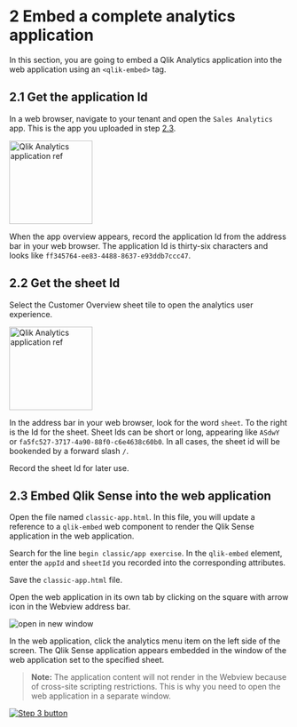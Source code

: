 # 2 Embed a complete analytics application

In this section, you are going to embed a Qlik Analytics application into the web application using an `<qlik-embed>` tag.

## 2.1 Get the application Id

In a web browser, navigate to your tenant and open the `Sales Analytics` app. This is the app you uploaded in step [2.3](#23-import-qlik-sense-app).

<img src="../img/configuration/appcard.png" width="150px" alt="Qlik Analytics application ref"></img>

When the app overview appears, record the application Id from the address bar in your web browser. The application Id is thirty-six characters and looks like `ff345764-ee83-4488-8637-e93ddb7ccc47`.

## 2.2 Get the sheet Id

Select the Customer Overview sheet tile to open the analytics user experience.

<img src="../img/embed/customeroverview.png" width="150px" alt="Qlik Analytics application ref"></img>

In the address bar in your web browser, look for the word `sheet`. To the right is the Id for the sheet. Sheet Ids can be short or long, appearing like `ASdwY` or `fa5fc527-3717-4a90-88f0-c6e4638c60b0`. In all cases, the sheet id will be bookended by a forward slash `/`.

Record the sheet Id for later use.

## 2.3 Embed Qlik Sense into the web application

Open the file named `classic-app.html`. In this file, you will update a reference to a `qlik-embed` web component to render the Qlik Sense application in the web application.

Search for the line `begin classic/app exercise`. In the `qlik-embed` element, enter the `appId` and `sheetId` you recorded into the corresponding attributes.

Save the `classic-app.html` file.

Open the web application in its own tab by clicking on the square with arrow icon in the Webview address bar.

![open in new window ](../img/embed/newwindow.png)

In the web application, click the analytics menu item on the left side of the screen. The Qlik Sense application appears embedded in the window of the web application set to the specified sheet.

>**Note:** The application content will not render in the Webview because of cross-site scripting restrictions. This is why you need to open the web application in a separate window.

[![Step 3 button](https://img.shields.io/badge/Step_3_--_Embed_charts_and_UI_objects_>-19426C?style=for-the-badge)](03-object-ui-embed.md)
